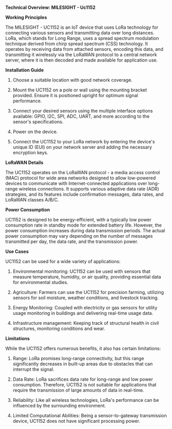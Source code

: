 **Technical Overview: MILESIGHT - Uc1152**

**Working Principles**

The MILESIGHT - UC1152 is an IoT device that uses LoRa technology for connecting various sensors and transmitting data over long distances. LoRa, which stands for Long Range, uses a spread spectrum modulation technique derived from chirp spread spectrum (CSS) technology. It operates by receiving data from attached sensors, encoding this data, and transmitting it wirelessly via the LoRaWAN protocol to a central network server, where it is then decoded and made available for application use.

**Installation Guide**

1. Choose a suitable location with good network coverage.

2. Mount the UC1152 on a pole or wall using the mounting bracket provided. Ensure it is positioned upright for optimum signal performance.

3. Connect your desired sensors using the multiple interface options available: GPIO, I2C, SPI, ADC, UART, and more according to the sensor's specifications.

4. Power on the device.

5. Connect the UC1152 to your LoRa network by entering the device's unique ID (EUI) on your network server and adding the necessary encryption keys.

**LoRaWAN Details**

The UC1152 operates on the LoRaWAN protocol - a media access control (MAC) protocol for wide area networks designed to allow low-powered devices to communicate with Internet-connected applications over long-range wireless connections. It supports various adaptive data rate (ADR) strategies, and its features include confirmation messages, data rates, and LoRaWAN classes A/B/C.

**Power Consumption**

UC1152 is designed to be energy-efficient, with a typically low power consumption rate in standby mode for extended battery life. However, the power consumption increases during data transmission periods. The actual power consumption may vary depending on the number of messages transmitted per day, the data rate, and the transmission power.

**Use Cases**

UC1152 can be used for a wide variety of applications:

1. Environmental monitoring: UC1152 can be used with sensors that measure temperature, humidity, or air quality, providing essential data for environmental studies.

2. Agriculture: Farmers can use the UC1152 for precision farming, utilizing sensors for soil moisture, weather conditions, and livestock tracking.

3. Energy Monitoring: Coupled with electricity or gas sensors for utility usage monitoring in buildings and delivering real-time usage data.

4. Infrastructure management: Keeping track of structural health in civil structures, monitoring conditions and wear.

**Limitations**

While the UC1152 offers numerous benefits, it also has certain limitations:

1. Range: LoRa promises long-range connectivity, but this range significantly decreases in built-up areas due to obstacles that can interrupt the signal.

2. Data Rate: LoRa sacrifices data rate for long-range and low power consumption. Therefore, UC1152 is not suitable for applications that require the transmission of large amounts of data in real-time.

3. Reliability: Like all wireless technologies, LoRa's performance can be influenced by the surrounding environment.

4. Limited Computational Abilities: Being a sensor-to-gateway transmission device, UC1152 does not have significant processing power.
